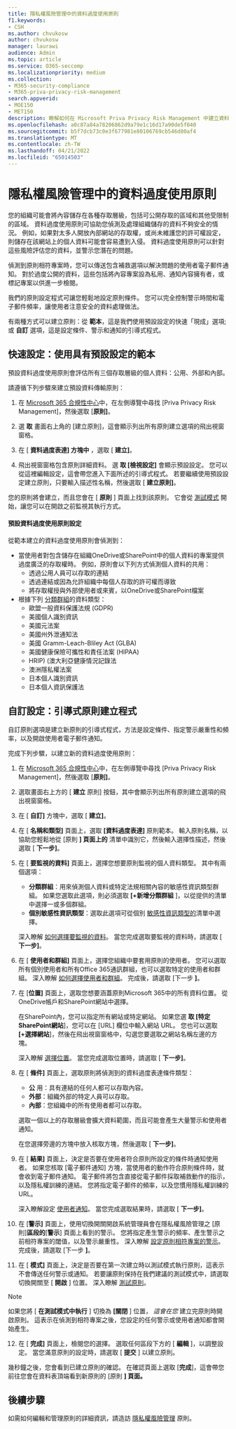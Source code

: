 ```yaml
---
title: 隱私權風險管理中的資料過度使用原則
f1.keywords:
- CSH
ms.author: chvukosw
author: chvukosw
manager: laurawi
audience: Admin
ms.topic: article
ms.service: O365-seccomp
ms.localizationpriority: medium
ms.collection:
- M365-security-compliance
- M365-priva-privacy-risk-management
search.appverid:
- MOE150
- MET150
description: 瞭解如何在 Microsoft Priva Privacy Risk Management 中建立資料過度發行原則，以識別並保護可能過度存取的個人資料。
ms.openlocfilehash: a0c87a84a78206862d9a79e1c16d17a90de5f040
ms.sourcegitcommit: b5f7dcb73c0e3f677981e80106769cb546d00af4
ms.translationtype: MT
ms.contentlocale: zh-TW
ms.lasthandoff: 04/21/2022
ms.locfileid: "65014503"
---
```

# <a name="data-overexposure-policies-in-privacy-risk-management"></a>隱私權風險管理中的資料過度使用原則

您的組織可能會將內容儲存在各種存取層級，包括可公開存取的區域和其他受限制的區域。 資料過度使用原則可協助您偵測及處理組織儲存的資料不夠安全的情況。 例如，如果對太多人開放內部網站的存取權，或尚未維護您的許可權設定，則儲存在該網站上的個人資料可能會容易遭到入侵。 資料過度使用原則可以針對這些風險評估您的資料，並警示您潛在的問題。

偵測到原則相符專案時，您可以傳送包含補救選項以解決問題的使用者電子郵件通知。 對於過度公開的資料，這些包括將內容專案設為私用、通知內容擁有者，或標記專案以供進一步檢閱。

我們的原則設定程式可讓您輕鬆地設定原則條件。 您可以完全控制警示時間和電子郵件頻率，讓使用者注意安全的資料處理做法。

有兩種方式可以建立原則：從 **範本**，這是我們使用預設設定的快速「現成」選項;或 **自訂** 選項，這是設定條件、警示和通知的引導式程式。

## <a name="quick-setup-use-a-template-with-default-settings"></a>快速設定：使用具有預設設定的範本

預設資料過度使用原則會評估所有三個存取層級的個人資料：公用、外部和內部。

請遵循下列步驟來建立預設資料傳輸原則：

1. 在 [Microsoft 365 合規性中心](https://compliance.microsoft.com/)中，在左側導覽中尋找 [Priva Privacy Risk Management]，然後選取 [**原則]**。

2. 選 **取** 畫面右上角的 [建立原則]，這會顯示列出所有原則建立選項的飛出視窗窗格。

3. 在 [ **資料過度表達] 方塊中** ，選取 [ **建立]**。

4. 飛出視窗窗格包含原則詳細資料。 選 **取 [檢視設定]** 會顯示預設設定。 您可以從這裡編輯設定，這會帶您進入下面所述的引導式程式。 若要繼續使用預設設定建立原則，只要輸入描述性名稱，然後選取 [ **建立原則]**。

您的原則將會建立，而且您會在 [ **原則** ] 頁面上找到該原則。 它會從 [測試模式](risk-management-policies.md#testing-a-policy) 開始，讓您可以在開啟之前監視其執行方式。

#### <a name="default-data-overexposure-policy-settings"></a>預設資料過度使用原則設定

從範本建立的資料過度使用原則會偵測到：

- 當使用者對包含儲存在組織OneDrive或SharePoint中的個人資料的專案提供過度廣泛的存取權時。 例如，原則會以下列方式偵測個人資料的共用：
    - 透過公用人員可以存取的連結
    - 透過連結或因為允許組織中每個人存取的許可權而導致
    - 將存取權授與外部使用者或來賓，以OneDrive或SharePoint檔案
- 根據下列 [分類群組](risk-management-policies.md#classification-groups)的資料類型：
    - 歐盟一般資料保護法規 (GDPR) 
    - 美國個人識別資訊
    - 美國元法案
    - 美國州外泄通知法
    - 美國 Gramm-Leach-Bliley Act (GLBA) 
    - 美國健康保險可攜性和責任法案 (HIPAA) 
    - HRIP)  (澳大利亞健康情況記錄法
    - 澳洲隱私權法案
    - 日本個人識別資訊
    - 日本個人資訊保護法

## <a name="custom-setup-guided-policy-creation-process"></a>自訂設定：引導式原則建立程式

自訂原則選項是建立新原則的引導式程式，方法是設定條件、指定警示嚴重性和頻率，以及開啟使用者電子郵件通知。

完成下列步驟，以建立新的資料過度使用原則：

1. 在 [Microsoft 365 合規性中心](https://compliance.microsoft.com/)中，在左側導覽中尋找 [Priva Privacy Risk Management]，然後選取 [**原則]**。

2. 選取畫面右上方的 [ **建立** 原則] 按鈕，其中會顯示列出所有原則建立選項的飛出視窗窗格。

3. 在 [ **自訂]** 方塊中，選取 [ **建立]**。

4. 在 [ **名稱和類型]** 頁面上，選取 **[資料過度表達]** 原則範本。 輸入原則名稱，以協助您輕鬆地從 [原則 **] 頁面上的** 清單中識別它，然後輸入選擇性描述，然後選取 [ **下一步]**。

5. 在 [ **要監視的資料]** 頁面上，選擇您想要原則監視的個人資料類型。 其中有兩個選項：
    - **分類群組**：用來偵測個人資料或特定法規相關內容的敏感性資訊類型群組。 如果您選取此選項，則必須選取 **[+新增分類群組** ]，以從提供的清單中選擇一或多個群組。
    - **個別敏感性資訊類型**：選取此選項可從個別 [敏感性資訊類型的](/microsoft-365/compliance/sensitive-information-type-entity-definitions)清單中選擇。

    深入瞭解 [如何選擇要監視的資料](risk-management-policies.md#choose-data-to-monitor)。 當您完成選取要監視的資料時，請選取 [ **下一步]**。

6. 在 [ **使用者和群組]** 頁面上，選擇您組織中要套用原則的使用者。 您可以選取所有個別使用者和所有Office 365通訊群組，也可以選取特定的使用者和群組。 深入瞭解 [如何選擇使用者和群組](risk-management-policies.md#choose-users-and-groups)。 完成後，請選取 [下一步 **]**。

7. 在 [**位置]** 頁面上，選取您想要涵蓋原則Microsoft 365中的所有資料位置。 從OneDrive帳戶和SharePoint網站中選擇。

    在SharePoint內，您可以指定所有網站或特定網站。 如果您選 **取 [特定SharePoint網站**]，您可以在 [URL] 欄位中輸入網站 URL。 您也可以選取 **[+選擇網站**]，然後在飛出視窗窗格中，勾選您要選取之網站名稱左邊的方塊。

    深入瞭解 [選擇位置](risk-management-policies.md#choose-locations)。 當您完成選取位置時，請選取 [ **下一步]**。

8. 在 [ **條件]** 頁面上，選取原則將偵測到的資料過度表達條件類型：
    - **公** 用：具有連結的任何人都可以存取內容。
    - **外部**：組織外部的特定人員可以存取。
    - **內部**：您組織中的所有使用者都可以存取。
    
    選取一個以上的存取層級會擴大資料範圍，而且可能會產生大量警示和使用者通知。

    在您選擇旁邊的方塊中放入核取方塊，然後選取 [ **下一步]**。

9. 在 [ **結果]** 頁面上，決定是否要在使用者符合原則所設定的條件時通知使用者。 如果您核取 [電子郵件通知] 方塊，當使用者的動作符合原則條件時，就會收到電子郵件通知。 電子郵件將包含直接從電子郵件採取補救動作的指示，以及隱私權訓練的連結。 您將指定電子郵件的頻率，以及您慣用隱私權訓練的 URL。
     
    深入瞭解設定 [使用者通知](risk-management-notifications.md)。 當您完成選取結果時，請選取 [ **下一步]**。

10. 在 [**警示]** 頁面上，使用切換開關開啟系統管理員會在隱私權風險管理之 [原則]**區段的**[**警示**] 頁面上看到的警示。 您將指定產生警示的頻率、產生警示之前相符專案的閾值，以及警示嚴重性。 深入瞭解 [設定原則相符專案的警示](risk-management-policies.md#set-alerts)。 完成後，請選取 [下一步 **]**。

11. 在 [ **模式]** 頁面上，決定是否要在第一次建立時以測試模式執行原則，這表示不會傳送任何警示或通知。 若要讓原則保持在我們建議的測試模式中，請選取切換開關至 [ **開啟** ] 位置。 深入瞭解 [測試原則](risk-management-policies.md#testing-a-policy)。

> [!NOTE]
> 如果您將 [ **在測試模式中執行** ] 切換為 **[關閉** ] 位置， *這會在您* 建立完原則時開啟原則。 這表示在偵測到相符專案之後，您設定的任何警示或使用者通知都會開始產生。

12. 在 [ **完成]** 頁面上，檢閱您的選擇。 選取任何區段下方的 [ **編輯** ]，以調整設定。 當您滿意原則的設定時，請選取 [ **提交** ] 以建立原則。

幾秒鐘之後，您會看到已建立原則的確認。 在確認頁面上選取 [**完成**]，這會帶您前往您會在資料表頂端看到新原則的 [原則 **] 頁面。**

## <a name="next-steps"></a>後續步驟

如需如何編輯和管理原則的詳細資訊，請造訪 [隱私權風險管理](risk-management-policies.md) 原則。